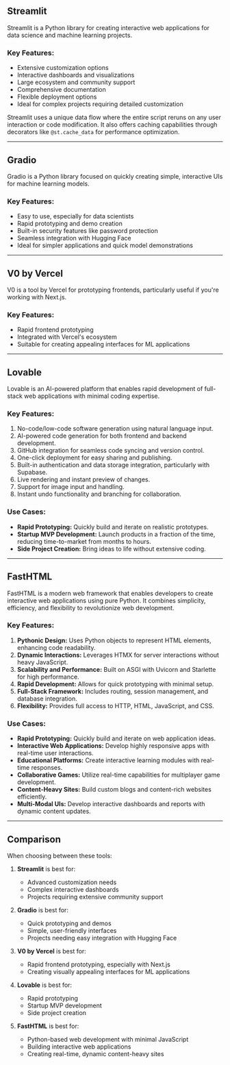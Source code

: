 ## Streamlit

Streamlit is a Python library for creating interactive web applications for data science and machine learning projects.

### Key Features:
- Extensive customization options
- Interactive dashboards and visualizations
- Large ecosystem and community support
- Comprehensive documentation
- Flexible deployment options
- Ideal for complex projects requiring detailed customization

Streamlit uses a unique data flow where the entire script reruns on any user interaction or code modification. It also offers caching capabilities through decorators like `@st.cache_data` for performance optimization.

---

## Gradio

Gradio is a Python library focused on quickly creating simple, interactive UIs for machine learning models.

### Key Features:
- Easy to use, especially for data scientists
- Rapid prototyping and demo creation
- Built-in security features like password protection
- Seamless integration with Hugging Face
- Ideal for simpler applications and quick model demonstrations

---

## V0 by Vercel

V0 is a tool by Vercel for prototyping frontends, particularly useful if you're working with Next.js.

### Key Features:
- Rapid frontend prototyping
- Integrated with Vercel's ecosystem
- Suitable for creating appealing interfaces for ML applications

---

## Lovable

Lovable is an AI-powered platform that enables rapid development of full-stack web applications with minimal coding expertise.

### Key Features:
1. No-code/low-code software generation using natural language input.
2. AI-powered code generation for both frontend and backend development.
3. GitHub integration for seamless code syncing and version control.
4. One-click deployment for easy sharing and publishing.
5. Built-in authentication and data storage integration, particularly with Supabase.
6. Live rendering and instant preview of changes.
7. Support for image input and handling.
8. Instant undo functionality and branching for collaboration.

### Use Cases:
- **Rapid Prototyping:** Quickly build and iterate on realistic prototypes.
- **Startup MVP Development:** Launch products in a fraction of the time, reducing time-to-market from months to hours.
- **Side Project Creation:** Bring ideas to life without extensive coding.

---

## FastHTML

FastHTML is a modern web framework that enables developers to create interactive web applications using pure Python. It combines simplicity, efficiency, and flexibility to revolutionize web development.

### Key Features:
1. **Pythonic Design:** Uses Python objects to represent HTML elements, enhancing code readability.
2. **Dynamic Interactions:** Leverages HTMX for server interactions without heavy JavaScript.
3. **Scalability and Performance:** Built on ASGI with Uvicorn and Starlette for high performance.
4. **Rapid Development:** Allows for quick prototyping with minimal setup.
5. **Full-Stack Framework:** Includes routing, session management, and database integration.
6. **Flexibility:** Provides full access to HTTP, HTML, JavaScript, and CSS.

### Use Cases:
- **Rapid Prototyping:** Quickly build and iterate on web application ideas.
- **Interactive Web Applications:** Develop highly responsive apps with real-time user interactions.
- **Educational Platforms:** Create interactive learning modules with real-time responses.
- **Collaborative Games:** Utilize real-time capabilities for multiplayer game development.
- **Content-Heavy Sites:** Build custom blogs and content-rich websites efficiently.
- **Multi-Modal UIs:** Develop interactive dashboards and reports with dynamic content updates.

---

## Comparison

When choosing between these tools:

1. **Streamlit** is best for:
   - Advanced customization needs
   - Complex interactive dashboards
   - Projects requiring extensive community support

2. **Gradio** is best for:
   - Quick prototyping and demos
   - Simple, user-friendly interfaces
   - Projects needing easy integration with Hugging Face

3. **V0 by Vercel** is best for:
   - Rapid frontend prototyping, especially with Next.js
   - Creating visually appealing interfaces for ML applications

4. **Lovable** is best for:
   - Rapid prototyping
   - Startup MVP development
   - Side project creation

5. **FastHTML** is best for:
   - Python-based web development with minimal JavaScript
   - Building interactive web applications
   - Creating real-time, dynamic content-heavy sites
